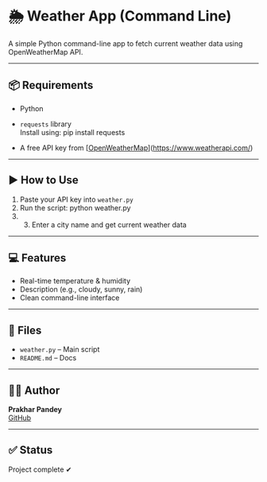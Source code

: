 # 🌦 Weather App (Command Line)

A simple Python command-line app to fetch current weather data using OpenWeatherMap API.

---

## 📦 Requirements

- Python
- `requests` library  
  Install using: pip install requests

- A free API key from [[OpenWeatherMap](https://openweathermap.org/api)](https://www.weatherapi.com/)

---

## ▶️ How to Use

1. Paste your API key into `weather.py`
2. Run the script: python weather.py
3. 3. Enter a city name and get current weather data

---

## 💻 Features

- Real-time temperature & humidity
- Description (e.g., cloudy, sunny, rain)
- Clean command-line interface

---

## 📂 Files

- `weather.py` – Main script
- `README.md` – Docs

---

## 👨‍💻 Author

**Prakhar Pandey**  
[GitHub](https://github.com/prakhar672)

---

## ✅ Status

Project complete ✔  
